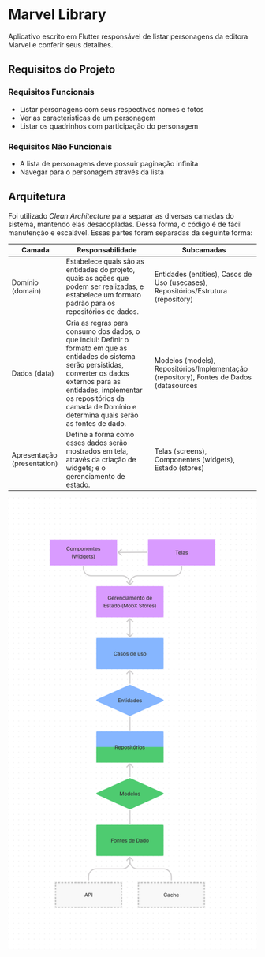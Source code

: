 # Marvel Library

Aplicativo escrito em Flutter responsável de listar personagens da editora Marvel e conferir seus detalhes.

## Requisitos do Projeto

### Requisitos Funcionais
- Listar personagens com seus respectivos nomes e fotos
- Ver as caracteristicas de um personagem
- Listar os quadrinhos com participação do personagem
  
### Requisitos Não Funcionais
- A lista de personagens deve possuir paginação infinita
- Navegar para o personagem através da lista

## Arquitetura
Foi utilizado *Clean Architecture* para separar as diversas camadas do sistema, mantendo elas desacopladas. Dessa forma, o código é de fácil manutenção e escalável. Essas partes foram separadas da seguinte forma:

| Camada | Responsabilidade | Subcamadas |
|---|---|---|
| Domínio (domain) | Estabelece quais são as entidades do projeto,  quais as ações que podem ser realizadas, e  estabelece um formato padrão para os repositórios de dados. | Entidades (entities),  Casos de Uso (usecases), Repositórios/Estrutura (repository) |
| Dados (data) | Cria as regras para consumo dos dados, o que  inclui: Definir o formato em que as entidades do  sistema serão persistidas, converter os dados  externos para as entidades, implementar os  repositórios da camada de Domínio e determina  quais serão as fontes de dado. | Modelos (models),  Repositórios/Implementação (repository), Fontes de Dados (datasources |
| Apresentação (presentation) | Define a forma como esses dados serão mostrados em tela, através da criação de widgets; e o  gerenciamento de estado. | Telas (screens),  Componentes (widgets),  Estado (stores) |

![Arquitetura do projeto](images/arquitetura.jpg)

